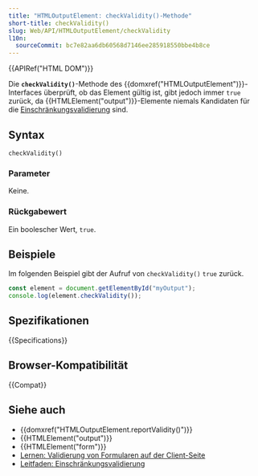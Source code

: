 ```yaml
---
title: "HTMLOutputElement: checkValidity()-Methode"
short-title: checkValidity()
slug: Web/API/HTMLOutputElement/checkValidity
l10n:
  sourceCommit: bc7e82aa6db60568d7146ee285918550bbe4b8ce
---
```


{{APIRef("HTML DOM")}}

Die **`checkValidity()`**-Methode des {{domxref("HTMLOutputElement")}}-Interfaces überprüft, ob das Element gültig ist, gibt jedoch immer `true` zurück, da {{HTMLElement("output")}}-Elemente niemals Kandidaten für die [Einschränkungsvalidierung](/de/docs/Web/HTML/Constraint_validation) sind.

## Syntax

```js-nolint
checkValidity()
```

### Parameter

Keine.

### Rückgabewert

Ein boolescher Wert, `true`.

## Beispiele

Im folgenden Beispiel gibt der Aufruf von `checkValidity()` `true` zurück.

```js
const element = document.getElementById("myOutput");
console.log(element.checkValidity());
```

## Spezifikationen

{{Specifications}}

## Browser-Kompatibilität

{{Compat}}

## Siehe auch

- {{domxref("HTMLOutputElement.reportValidity()")}}
- {{HTMLElement("output")}}
- {{HTMLElement("form")}}
- [Lernen: Validierung von Formularen auf der Client-Seite](/de/docs/Learn/Forms/Form_validation)
- [Leitfaden: Einschränkungsvalidierung](/de/docs/Web/HTML/Constraint_validation)
